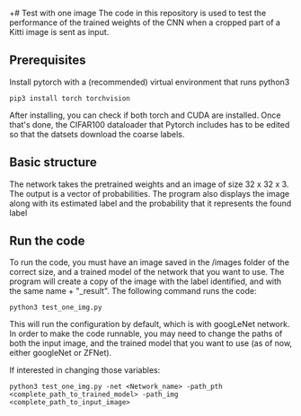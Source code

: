 +# Test with one image
The code in this repository is used to test the performance of the trained weights of the CNN when a cropped part of a Kitti image is sent as input.

## Prerequisites
Install pytorch with a (recommended) virtual environment that runs python3
```
pip3 install torch torchvision
```
After installing, you can check if both torch and CUDA are installed. Once that's done, the CIFAR100 dataloader that Pytorch includes has to be edited so that the datsets download the coarse labels. 

## Basic structure

The network takes the pretrained weights and an image of size 32 x 32 x 3. The output is a vector of probabilities. The program also displays the image along with its estimated label and the probability that it represents the found label

## Run the code
To run the code, you must have an image saved in the /images folder of the correct size, and a trained model of the network that you want to use. The program will create a copy of the image with the label identified, and with the same name + "\_result". The following command runs the code:
```
python3 test_one_img.py
```
This will run the configuration by default, which is with googLeNet network. In order to make the code runnable, you may need to change the paths of both the input image, and the trained model that you want to use (as of now, either googleNet or ZFNet).

If interested in changing those variables:
```
python3 test_one_img.py -net <Network_name> -path_pth <complete_path_to_trained_model> -path_img <complete_path_to_input_image>
```

